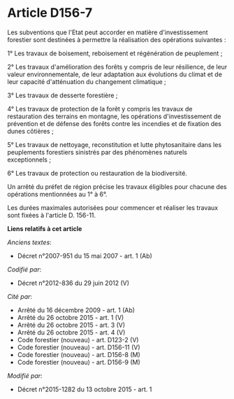 # Article D156-7

Les subventions que l'Etat peut accorder en matière d'investissement forestier sont destinées à permettre la réalisation des
opérations suivantes :

1° Les travaux de boisement, reboisement et régénération de peuplement ;

2° Les travaux d'amélioration des forêts y compris de leur résilience, de leur valeur environnementale, de leur adaptation
aux évolutions du climat et de leur capacité d'atténuation du changement climatique ;

3° Les travaux de desserte forestière ;

4° Les travaux de protection de la forêt y compris les travaux de restauration des terrains en montagne, les opérations
d'investissement de prévention et de défense des forêts contre les incendies et de fixation des dunes côtières ;

5° Les travaux de nettoyage, reconstitution et lutte phytosanitaire dans les peuplements forestiers sinistrés par des
phénomènes naturels exceptionnels ;

6° Les travaux de protection ou restauration de la biodiversité.

Un arrêté du préfet de région précise les travaux éligibles pour chacune des opérations mentionnées au 1° à 6°.

Les durées maximales autorisées pour commencer et réaliser les travaux sont fixées à l'article D. 156-11.

**Liens relatifs à cet article**

_Anciens textes_:

  - Décret n°2007-951 du 15 mai 2007 - art. 1 (Ab)

_Codifié par_:

  - Décret n°2012-836 du 29 juin 2012 (V)

_Cité par_:

  - Arrêté du 16 décembre 2009 - art. 1 (Ab)
  - Arrêté du 26 octobre 2015 - art. 1 (V)
  - Arrêté du 26 octobre 2015 - art. 3 (V)
  - Arrêté du 26 octobre 2015 - art. 4 (V)
  - Code forestier (nouveau) - art. D123-2 (V)
  - Code forestier (nouveau) - art. D156-11 (V)
  - Code forestier (nouveau) - art. D156-8 (M)
  - Code forestier (nouveau) - art. D156-9 (M)

_Modifié par_:

  - Décret n°2015-1282 du 13 octobre 2015 - art. 1
